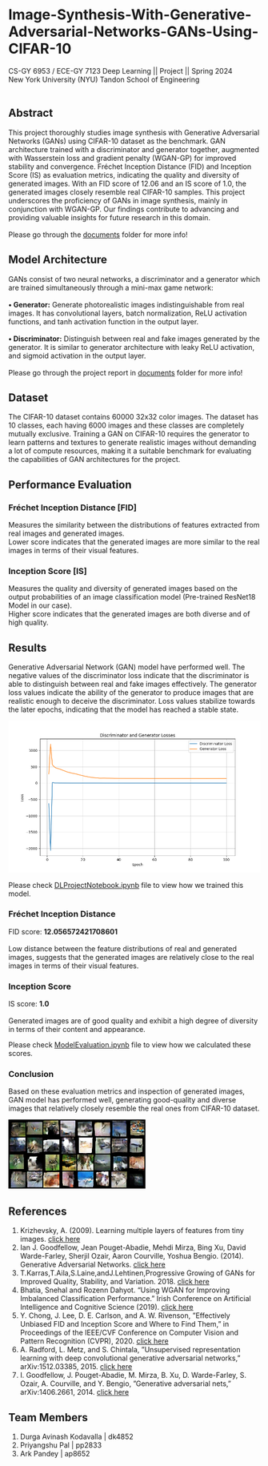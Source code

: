 # Image-Synthesis-With-Generative-Adversarial-Networks-GANs-Using-CIFAR-10

CS-GY 6953 / ECE-GY 7123 Deep Learning || Project || Spring 2024 <br />
New York University (NYU) Tandon School of Engineering <br /> <br />

## Abstract

This project thoroughly studies image synthesis with Generative Adversarial Networks (GANs) using CIFAR-10 dataset as the benchmark. GAN architecture trained with a discriminator and generator together, augmented with Wasserstein loss and gradient penalty (WGAN-GP) for improved stability and convergence. Fréchet Inception Distance (FID) and Inception Score (IS) as evaluation metrics, indicating the quality and diversity of generated images. With an FID score of 12.06 and an IS score of 1.0, the generated images closely resemble real CIFAR-10 samples. This project underscores the proficiency of GANs in image synthesis, mainly in conjunction with WGAN-GP. Our findings contribute to advancing and providing valuable insights for future research in this domain.
<br /> <br />
Please go through the [documents](https://github.com/AvinX12/Image-Synthesis-With-Generative-Adversarial-Networks-GANs-Using-CIFAR-10/tree/main/documents) folder for more info!
<br />

## Model Architecture

GANs consist of two neural networks, a discriminator and a generator which are trained simultaneously through a mini-max game network: <br /> <br />
**• Generator:** Generate photorealistic images indistinguishable from real images. It has convolutional layers, batch normalization, ReLU activation functions, and tanh activation function in the output layer. <br /> <br />
**• Discriminator:** Distinguish between real and fake images generated by the generator. It is similar to generator architecture with leaky ReLU activation, and sigmoid activation in the output layer. <br /> <br />
Please go through the project report in [documents](https://github.com/AvinX12/Image-Synthesis-With-Generative-Adversarial-Networks-GANs-Using-CIFAR-10/tree/main/documents) folder for more info!
<br />

## Dataset

The CIFAR-10 dataset contains 60000 32x32 color images. The dataset has 10 classes, each having 6000 images and these classes are completely mutually exclusive. Training a GAN on CIFAR-10 requires the generator to learn patterns and textures to generate realistic images without demanding a lot of compute resources, making it a suitable benchmark for evaluating the capabilities of GAN architectures for the project.
<br />

## Performance Evaluation

### Fréchet Inception Distance [FID]
Measures the similarity between the distributions of features extracted from real images and generated images. <br />
Lower score indicates that the generated images are more similar to the real images in terms of their visual features. <br />

### Inception Score [IS]
Measures the quality and diversity of generated images based on the output probabilities of an image classification model (Pre-trained ResNet18 Model in our case). <br />
Higher score indicates that the generated images are both diverse and of high quality. <br />

## Results

Generative Adversarial Network (GAN) model have performed well. The negative values of the discriminator loss indicate that the discriminator is able to distinguish between real and fake images effectively. The generator loss values indicate the ability of the generator to produce images that are realistic enough to deceive the discriminator. Loss values stabilize towards the later epochs, indicating that the model has reached a stable state. <br />

![Discriminator and Generator Training Loss Plot](https://github.com/AvinX12/Image-Synthesis-With-Generative-Adversarial-Networks-GANs-Using-CIFAR-10/blob/main/plots/D_G_loss_plot.png)

Please check [DLProjectNotebook.ipynb](https://github.com/AvinX12/Image-Synthesis-With-Generative-Adversarial-Networks-GANs-Using-CIFAR-10/blob/main/DLProjectNotebook.ipynb) file to view how we trained this model.

### Fréchet Inception Distance
FID score: **12.056572421708601** <br /> <br />
Low distance between the feature distributions of real and generated images, suggests that the generated images are relatively close to the real images in terms of their visual features. <br />

### Inception Score
IS score: **1.0** <br /> <br />
Generated images are of good quality and exhibit a high degree of diversity in terms of their content and appearance. <br />

Please check [ModelEvaluation.ipynb](https://github.com/AvinX12/Image-Synthesis-With-Generative-Adversarial-Networks-GANs-Using-CIFAR-10/blob/main/ModelEvaluation.ipynb) file to view how we calculated these scores.

### Conclusion

Based on these evaluation metrics and inspection of generated images, GAN model has performed well, generating good-quality and diverse images that relatively closely resemble the real ones from CIFAR-10 dataset.

![GAN Generated Image](https://github.com/AvinX12/Image-Synthesis-With-Generative-Adversarial-Networks-GANs-Using-CIFAR-10/blob/main/gan_images/100.png)

## References

1. Krizhevsky, A. (2009). Learning multiple layers of features from tiny images. [click here](https://www.cs.toronto.edu/~kriz/cifar.html)
2. Ian J. Goodfellow, Jean Pouget-Abadie, Mehdi Mirza, Bing Xu, David Warde-Farley, Sherjil Ozair, Aaron Courville, Yoshua Bengio. (2014). Generative Adversarial Networks. [click here](https://arxiv.org/abs/1406.2661)
3. T.Karras,T.Aila,S.Laine,andJ.Lehtinen,Progressive Growing of GANs for Improved Quality, Stability, and Variation. 2018. [click here](https://arxiv.org/abs/1710.10196)
4. Bhatia, Snehal and Rozenn Dahyot. “Using WGAN for Improving Imbalanced Classification Performance.” Irish Conference on Artificial Intelligence and Cognitive Science (2019). [click here](https://ceur-ws.org/Vol-2563/aics_34.pdf)
5. Y. Chong, J. Lee, D. E. Carlson, and A. W. Rivenson, ”Effectively Unbiased FID and Inception Score and Where to Find Them,” in Proceedings of the IEEE/CVF Conference on Computer Vision and Pattern Recognition (CVPR), 2020. [click here](https://arxiv.org/abs/1911.07023)
6. A. Radford, L. Metz, and S. Chintala, ”Unsupervised representation learning with deep convolutional generative adversarial networks,” arXiv:1512.03385, 2015. [click here](https://arxiv.org/pdf/2110.01442)
7. I. Goodfellow, J. Pouget-Abadie, M. Mirza, B. Xu, D. Warde-Farley, S. Ozair, A. Courville, and Y. Bengio, ”Generative adversarial nets,” arXiv:1406.2661, 2014. [click here](https://arxiv.org/pdf/1406.2661)

## Team Members
1. Durga Avinash Kodavalla | dk4852 <br />
2. Priyangshu Pal | pp2833 <br />
3. Ark Pandey | ap8652 <br />
